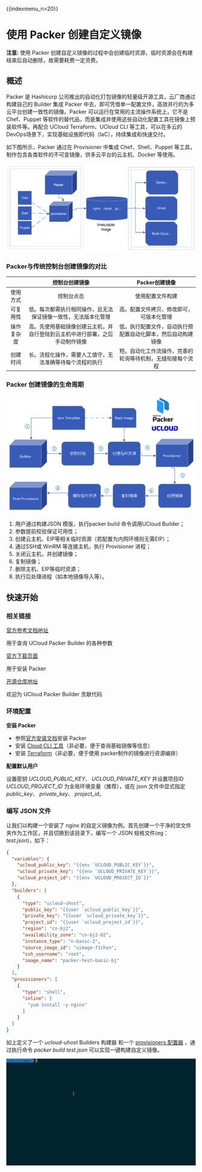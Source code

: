 {{indexmenu_n>20}}

# 使用 Packer 创建自定义镜像

**注意:** 使用 Packer 创建自定义镜像的过程中会创建临时资源，临时资源会在构建结束后自动删除，故需要耗费一定资费。

## 概述

Packer 是 Hashicorp 公司推出的自动化打包镜像的轻量级开源工具，云厂商通过构建自己的 Builder 集成 Packer 中去，即可凭借单一配置文件，高效并行的为多云平台创建一致性的镜像。Packer 可以运行在常用的主流操作系统上，它不是 Chef、Puppet 等软件的替代品，而是集成并使用这些自动化配置工具在镜像上预装软件等。再配合 UCloud Terraform、UCloud CLI 等工具，可以在多云的DevOps场景下，实现基础设施即代码（IaC），持续集成和快速交付。

如下图所示，Packer 通过在 Provisioner 中集成 Chef、Shell、Puppet 等工具，制作包含各类软件的不可变镜像，供多云平台的云主机、Docker 等使用。

![](/images/guide/image/packer介绍.png)

### Packer与传统控制台创建镜像的对比

|            |                        控制台创建镜像                        |                        Packer创建镜像                        |
| :--------: | :----------------------------------------------------------: | :----------------------------------------------------------: |
|  使用方式  |                          控制台点击                          |                       使用配置文件构建                       |
|  可复用性  | 低。每次都需执行相同操作，且无法保证镜像一致性，无法版本化管理 |           高。配置文件拷贝、修改即可，可版本化管理           |
| 操作复杂度 | 高。先使用基础镜像创建云主机，并自行登陆到云主机中进行部署，之后手动制作镜像 | 低。执行配置文件，自动执行预配置自动化脚本，然后自动构建镜像 |
|  创建时间  |   长。流程化操作，需要人工值守，无法准确等待每个流程的执行   |  短。自动化工作流操作，完善的轮询等待机制，无缝衔接每个流程  |

### Packer 创建镜像的生命周期
![](/images/guide/image/packer生命周期.png)
1.	用户通过构建JSON 模版，执行packer build 命令调用UCloud Builder；
2.	参数提前校验保证可用性；
3.	创建云主机、EIP等相关临时资源（若配置为内网环境则无需EIP）；
4.	通过SSH或 WinRM 等连接主机，执行 Provisioner 进程；
5.	关闭云主机，并创建镜像；
6.	复制镜像；
7.	删除主机、EIP等临时资源；
8.	执行后处理进程（如本地镜像导入等）。

## 快速开始

### 相关链接

[官方参考文档地址](https://www.packer.io/docs/builders/ucloud-uhost.html)

用于查询 UCloud Packer Builder 的各种参数

[官方下载页面](https://www.packer.io/downloads.html?spm=a2c4g.11186623.2.13.7186682bskvY7M)

用于安装 Packer

[开源仓库地址](https://github.com/hashicorp/packer)

欢迎为 UCloud Packer Builder 贡献代码

### 环境配置

**安装 Packer**

- 参照[官方安装文档](https://www.packer.io/intro/getting-started/install.html#alternative-installation-methods)安装 Packer
- 安装 [Cloud CLI 工具](https://docs.ucloud.cn/software/cli/intro)（非必要，便于查询基础镜像等信息）
- 安装 [Terraform](https://docs.ucloud.cn/compute/terraform/quickstart)（非必要，便于使用 packer制作的镜像进行资源编排）

**配置默认用户**

设置密钥 *UCLOUD_PUBLIC_KEY*、 *UCLOUD_PRIVATE_KEY* 并设置项目ID *UCLOUD_PROJECT_ID* 为全局环境变量（推荐），或在 json 文件中显式指定 *public_key*、 *private_key*、 *project_id*。

### 编写 JSON 文件

让我们以构建一个安装了 nginx 的自定义镜像为例。首先创建一个干净的空文件夹作为工作区，并且切换到该目录下，编写一个 JSON 规格文件(eg：*test.json*)，如下：

```json
{
  "variables": {
    "ucloud_public_key": "{{env `UCLOUD_PUBLIC_KEY`}}",
    "ucloud_private_key": "{{env `UCLOUD_PRIVATE_KEY`}}",
    "ucloud_project_id": "{{env `UCLOUD_PROJECT_ID`}}"
  },
  "builders": [
    {
      "type": "ucloud-uhost",
      "public_key": "{{user `ucloud_public_key`}}",
      "private_key": "{{user `ucloud_private_key`}}",
      "project_id": "{{user `ucloud_project_id`}}",
      "region": "cn-bj2",
      "availability_zone": "cn-bj2-02",
      "instance_type": "n-basic-2",
      "source_image_id": "uimage-f1chxn",
      "ssh_username": "root",
      "image_name": "packer-test-basic-bj"
    }
  ],
  "provisioners": [
    {
      "type": "shell",
      "inline": [
        "yum install -y nginx"
      ]
    }
  ]
}
```

如上定义了一个 *ucloud-uhost* Builders 构建器 和一个 [provisioners 配置器](https://www.packer.io/docs/provisioners/index.html?spm=a2c4g.11186623.2.18.589f682bpAI1YK) ，通过执行命令 *packer build test.json* 可以实现一键构建自定义镜像。

![](/images/guide/image/packer演示.gif)
